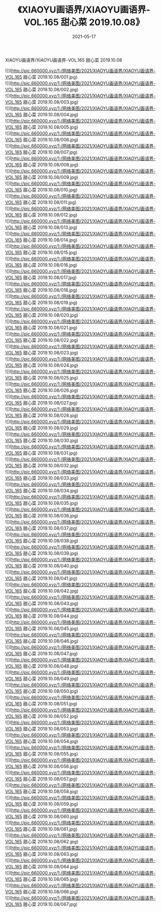 ﻿---
layout: post
title:  《XIAOYU画语界/XIAOYU画语界-VOL.165 甜心菜 2019.10.08》
date:   2021-05-17
img: http://pic.660000.xyz/1:/网络美图/2021/XIAOYU画语界/XIAOYU画语界-VOL.165 甜心菜 2019.10.08/000.jpg
categories: [美女, 清纯, 唯美]
---

XIAOYU画语界/XIAOYU画语界-VOL.165 甜心菜 2019.10.08

 ![](http://pic.660000.xyz/1:/网络美图/2021/XIAOYU画语界/XIAOYU画语界-VOL.165 甜心菜 2019.10.08/001.jpg) <br>![](http://pic.660000.xyz/1:/网络美图/2021/XIAOYU画语界/XIAOYU画语界-VOL.165 甜心菜 2019.10.08/002.jpg) <br>![](http://pic.660000.xyz/1:/网络美图/2021/XIAOYU画语界/XIAOYU画语界-VOL.165 甜心菜 2019.10.08/003.jpg) <br>![](http://pic.660000.xyz/1:/网络美图/2021/XIAOYU画语界/XIAOYU画语界-VOL.165 甜心菜 2019.10.08/004.jpg) <br>![](http://pic.660000.xyz/1:/网络美图/2021/XIAOYU画语界/XIAOYU画语界-VOL.165 甜心菜 2019.10.08/005.jpg) <br>![](http://pic.660000.xyz/1:/网络美图/2021/XIAOYU画语界/XIAOYU画语界-VOL.165 甜心菜 2019.10.08/006.jpg) <br>![](http://pic.660000.xyz/1:/网络美图/2021/XIAOYU画语界/XIAOYU画语界-VOL.165 甜心菜 2019.10.08/007.jpg) <br>![](http://pic.660000.xyz/1:/网络美图/2021/XIAOYU画语界/XIAOYU画语界-VOL.165 甜心菜 2019.10.08/008.jpg) <br>![](http://pic.660000.xyz/1:/网络美图/2021/XIAOYU画语界/XIAOYU画语界-VOL.165 甜心菜 2019.10.08/009.jpg) <br>![](http://pic.660000.xyz/1:/网络美图/2021/XIAOYU画语界/XIAOYU画语界-VOL.165 甜心菜 2019.10.08/010.jpg) <br>![](http://pic.660000.xyz/1:/网络美图/2021/XIAOYU画语界/XIAOYU画语界-VOL.165 甜心菜 2019.10.08/011.jpg) <br>![](http://pic.660000.xyz/1:/网络美图/2021/XIAOYU画语界/XIAOYU画语界-VOL.165 甜心菜 2019.10.08/012.jpg) <br>![](http://pic.660000.xyz/1:/网络美图/2021/XIAOYU画语界/XIAOYU画语界-VOL.165 甜心菜 2019.10.08/013.jpg) <br>![](http://pic.660000.xyz/1:/网络美图/2021/XIAOYU画语界/XIAOYU画语界-VOL.165 甜心菜 2019.10.08/014.jpg) <br>![](http://pic.660000.xyz/1:/网络美图/2021/XIAOYU画语界/XIAOYU画语界-VOL.165 甜心菜 2019.10.08/015.jpg) <br>![](http://pic.660000.xyz/1:/网络美图/2021/XIAOYU画语界/XIAOYU画语界-VOL.165 甜心菜 2019.10.08/016.jpg) <br>![](http://pic.660000.xyz/1:/网络美图/2021/XIAOYU画语界/XIAOYU画语界-VOL.165 甜心菜 2019.10.08/017.jpg) <br>![](http://pic.660000.xyz/1:/网络美图/2021/XIAOYU画语界/XIAOYU画语界-VOL.165 甜心菜 2019.10.08/018.jpg) <br>![](http://pic.660000.xyz/1:/网络美图/2021/XIAOYU画语界/XIAOYU画语界-VOL.165 甜心菜 2019.10.08/019.jpg) <br>![](http://pic.660000.xyz/1:/网络美图/2021/XIAOYU画语界/XIAOYU画语界-VOL.165 甜心菜 2019.10.08/020.jpg) <br>![](http://pic.660000.xyz/1:/网络美图/2021/XIAOYU画语界/XIAOYU画语界-VOL.165 甜心菜 2019.10.08/021.jpg) <br>![](http://pic.660000.xyz/1:/网络美图/2021/XIAOYU画语界/XIAOYU画语界-VOL.165 甜心菜 2019.10.08/022.jpg) <br>![](http://pic.660000.xyz/1:/网络美图/2021/XIAOYU画语界/XIAOYU画语界-VOL.165 甜心菜 2019.10.08/023.jpg) <br>![](http://pic.660000.xyz/1:/网络美图/2021/XIAOYU画语界/XIAOYU画语界-VOL.165 甜心菜 2019.10.08/024.jpg) <br>![](http://pic.660000.xyz/1:/网络美图/2021/XIAOYU画语界/XIAOYU画语界-VOL.165 甜心菜 2019.10.08/025.jpg) <br>![](http://pic.660000.xyz/1:/网络美图/2021/XIAOYU画语界/XIAOYU画语界-VOL.165 甜心菜 2019.10.08/026.jpg) <br>![](http://pic.660000.xyz/1:/网络美图/2021/XIAOYU画语界/XIAOYU画语界-VOL.165 甜心菜 2019.10.08/027.jpg) <br>![](http://pic.660000.xyz/1:/网络美图/2021/XIAOYU画语界/XIAOYU画语界-VOL.165 甜心菜 2019.10.08/028.jpg) <br>![](http://pic.660000.xyz/1:/网络美图/2021/XIAOYU画语界/XIAOYU画语界-VOL.165 甜心菜 2019.10.08/029.jpg) <br>![](http://pic.660000.xyz/1:/网络美图/2021/XIAOYU画语界/XIAOYU画语界-VOL.165 甜心菜 2019.10.08/030.jpg) <br>![](http://pic.660000.xyz/1:/网络美图/2021/XIAOYU画语界/XIAOYU画语界-VOL.165 甜心菜 2019.10.08/031.jpg) <br>![](http://pic.660000.xyz/1:/网络美图/2021/XIAOYU画语界/XIAOYU画语界-VOL.165 甜心菜 2019.10.08/032.jpg) <br>![](http://pic.660000.xyz/1:/网络美图/2021/XIAOYU画语界/XIAOYU画语界-VOL.165 甜心菜 2019.10.08/033.jpg) <br>![](http://pic.660000.xyz/1:/网络美图/2021/XIAOYU画语界/XIAOYU画语界-VOL.165 甜心菜 2019.10.08/034.jpg) <br>![](http://pic.660000.xyz/1:/网络美图/2021/XIAOYU画语界/XIAOYU画语界-VOL.165 甜心菜 2019.10.08/035.jpg) <br>![](http://pic.660000.xyz/1:/网络美图/2021/XIAOYU画语界/XIAOYU画语界-VOL.165 甜心菜 2019.10.08/036.jpg) <br>![](http://pic.660000.xyz/1:/网络美图/2021/XIAOYU画语界/XIAOYU画语界-VOL.165 甜心菜 2019.10.08/037.jpg) <br>![](http://pic.660000.xyz/1:/网络美图/2021/XIAOYU画语界/XIAOYU画语界-VOL.165 甜心菜 2019.10.08/038.jpg) <br>![](http://pic.660000.xyz/1:/网络美图/2021/XIAOYU画语界/XIAOYU画语界-VOL.165 甜心菜 2019.10.08/039.jpg) <br>![](http://pic.660000.xyz/1:/网络美图/2021/XIAOYU画语界/XIAOYU画语界-VOL.165 甜心菜 2019.10.08/040.jpg) <br>![](http://pic.660000.xyz/1:/网络美图/2021/XIAOYU画语界/XIAOYU画语界-VOL.165 甜心菜 2019.10.08/041.jpg) <br>![](http://pic.660000.xyz/1:/网络美图/2021/XIAOYU画语界/XIAOYU画语界-VOL.165 甜心菜 2019.10.08/042.jpg) <br>![](http://pic.660000.xyz/1:/网络美图/2021/XIAOYU画语界/XIAOYU画语界-VOL.165 甜心菜 2019.10.08/043.jpg) <br>![](http://pic.660000.xyz/1:/网络美图/2021/XIAOYU画语界/XIAOYU画语界-VOL.165 甜心菜 2019.10.08/044.jpg) <br>![](http://pic.660000.xyz/1:/网络美图/2021/XIAOYU画语界/XIAOYU画语界-VOL.165 甜心菜 2019.10.08/045.jpg) <br>![](http://pic.660000.xyz/1:/网络美图/2021/XIAOYU画语界/XIAOYU画语界-VOL.165 甜心菜 2019.10.08/046.jpg) <br>![](http://pic.660000.xyz/1:/网络美图/2021/XIAOYU画语界/XIAOYU画语界-VOL.165 甜心菜 2019.10.08/047.jpg) <br>![](http://pic.660000.xyz/1:/网络美图/2021/XIAOYU画语界/XIAOYU画语界-VOL.165 甜心菜 2019.10.08/048.jpg) <br>![](http://pic.660000.xyz/1:/网络美图/2021/XIAOYU画语界/XIAOYU画语界-VOL.165 甜心菜 2019.10.08/049.jpg) <br>![](http://pic.660000.xyz/1:/网络美图/2021/XIAOYU画语界/XIAOYU画语界-VOL.165 甜心菜 2019.10.08/050.jpg) <br>![](http://pic.660000.xyz/1:/网络美图/2021/XIAOYU画语界/XIAOYU画语界-VOL.165 甜心菜 2019.10.08/051.jpg) <br>![](http://pic.660000.xyz/1:/网络美图/2021/XIAOYU画语界/XIAOYU画语界-VOL.165 甜心菜 2019.10.08/052.jpg) <br>![](http://pic.660000.xyz/1:/网络美图/2021/XIAOYU画语界/XIAOYU画语界-VOL.165 甜心菜 2019.10.08/053.jpg) <br>![](http://pic.660000.xyz/1:/网络美图/2021/XIAOYU画语界/XIAOYU画语界-VOL.165 甜心菜 2019.10.08/054.jpg) <br>![](http://pic.660000.xyz/1:/网络美图/2021/XIAOYU画语界/XIAOYU画语界-VOL.165 甜心菜 2019.10.08/055.jpg) <br>![](http://pic.660000.xyz/1:/网络美图/2021/XIAOYU画语界/XIAOYU画语界-VOL.165 甜心菜 2019.10.08/056.jpg) <br>![](http://pic.660000.xyz/1:/网络美图/2021/XIAOYU画语界/XIAOYU画语界-VOL.165 甜心菜 2019.10.08/057.jpg) <br>![](http://pic.660000.xyz/1:/网络美图/2021/XIAOYU画语界/XIAOYU画语界-VOL.165 甜心菜 2019.10.08/058.jpg) <br>![](http://pic.660000.xyz/1:/网络美图/2021/XIAOYU画语界/XIAOYU画语界-VOL.165 甜心菜 2019.10.08/059.jpg) <br>![](http://pic.660000.xyz/1:/网络美图/2021/XIAOYU画语界/XIAOYU画语界-VOL.165 甜心菜 2019.10.08/060.jpg) <br>![](http://pic.660000.xyz/1:/网络美图/2021/XIAOYU画语界/XIAOYU画语界-VOL.165 甜心菜 2019.10.08/061.jpg) <br>![](http://pic.660000.xyz/1:/网络美图/2021/XIAOYU画语界/XIAOYU画语界-VOL.165 甜心菜 2019.10.08/062.jpg) <br>![](http://pic.660000.xyz/1:/网络美图/2021/XIAOYU画语界/XIAOYU画语界-VOL.165 甜心菜 2019.10.08/063.jpg) <br>![](http://pic.660000.xyz/1:/网络美图/2021/XIAOYU画语界/XIAOYU画语界-VOL.165 甜心菜 2019.10.08/064.jpg) <br>![](http://pic.660000.xyz/1:/网络美图/2021/XIAOYU画语界/XIAOYU画语界-VOL.165 甜心菜 2019.10.08/065.jpg) <br>![](http://pic.660000.xyz/1:/网络美图/2021/XIAOYU画语界/XIAOYU画语界-VOL.165 甜心菜 2019.10.08/066.jpg) <br>![](http://pic.660000.xyz/1:/网络美图/2021/XIAOYU画语界/XIAOYU画语界-VOL.165 甜心菜 2019.10.08/067.jpg) <br>